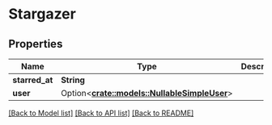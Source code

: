 # Stargazer

## Properties

Name | Type | Description | Notes
------------ | ------------- | ------------- | -------------
**starred_at** | **String** |  | 
**user** | Option<[**crate::models::NullableSimpleUser**](nullable-simple-user.md)> |  | 

[[Back to Model list]](../README.md#documentation-for-models) [[Back to API list]](../README.md#documentation-for-api-endpoints) [[Back to README]](../README.md)


